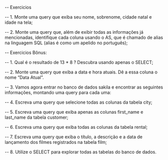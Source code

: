 -- Exercicios

-- 1. Monte uma query que exiba seu nome, sobrenome, cidade natal e idade na tela;

-- 2. Monte uma query que, além de exibir todas as informações já mencionadas, identifique cada coluna usando o AS, que é chamado de alias na linguagem SQL (alias é como um apelido no português);

-- Exercicios Bônus: 

-- 1. Qual é o resultado de 13 * 8 ? Descubra usando apenas o SELECT;

-- 2. Monte uma query que exiba a data e hora atuais. Dê a essa coluna o nome “Data Atual”.

-- 3. Vamos agora entrar no banco de dados sakila e encontrar as seguintes informações, montando uma query para cada uma:

-- 4. Escreva uma query que selecione todas as colunas da tabela city;

-- 5. Escreva uma query que exiba apenas as colunas first_name e last_name da tabela customer;

-- 6. Escreva uma query que exiba todas as colunas da tabela rental;

-- 7. Escreva uma query que exiba o título, a descrição e a data de lançamento dos filmes registrados na tabela film;

-- 8. Utilize o SELECT para explorar todas as tabelas do banco de dados.